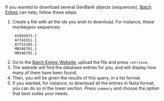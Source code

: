 If you wanted to download several GenBank objects (sequences), [Batch Entrez](https://www.ncbi.nlm.nih.gov/sites/batchentrez) can help, follow these steps:

1. Create a file with all the ids you wish to download. For instance, these monkeypox sequences:
   ```
    AY603973.1
    AY741551.1
    AY753185.1
    MN346701.1
    MN346702.1
   ```
2. Go to the [Batch Entrez Website](https://www.ncbi.nlm.nih.gov/sites/batchentrez), upload the file and press `retrieve`.
3. The website will find the database entries for you, and will display how many of them have been found.
4. Then, you will be given the results of this query, in a list format.
5. If you wanted, for instance, to download all the entries in fasta format, you can do so in the lower section. Press `summary` and choose the option that best suites your needs.